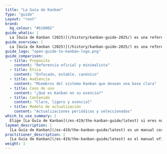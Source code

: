 ```yaml
---
title: "La Guía de Kanban"
Type: "guide"
Layout: "root"
brand:
  bg_colour: "#b10002"
guide_whatis: |
  La [Guía de Kanban (2025)](/history/kanban-guide-2025/) es una referencia práctica y curada por la comunidad para usar Kanban en el trabajo del conocimiento. Define las prácticas esenciales, medidas y lenguaje para diseñar, ejecutar y mejorar los sistemas Kanban.
guide_overview: |
  La [Guía de Kanban (2025)](/history/kanban-guide-2025/) es una referencia práctica y curada por la comunidad para usar Kanban en el trabajo del conocimiento.
guide_logo: "open-guide-to-kanban-logo.png"
guide_comparison:
  - title: Propósito
    content: "Referencia oficial y minimalista"
  - title: Ética
    content: "Enfocado, estable, canónico"
  - title: Audiencia
    content: "Miembros del sistema Kanban que desean una base clara"
  - title: Caso de uso
    content: "¿Qué es Kanban en su esencia?"
  - title: Contenido
    content: "Claro, ligero y esencial"
  - title: Modelo de actualización
    content: "Actualizaciones periódicas y seleccionadas"
which_to_use_summary: |
  Elige [La Guía de Kanban](/es-419/the-kanban-guide/latest) si eres nuevo en Kanban o necesitas una referencia mínima y estable. Es ideal para miembros de sistemas Kanban que quieren comenzar de forma sencilla y construir entendimiento.
layman_description: |
  [La Guía de Kanban](/es-419/the-kanban-guide/latest) es un manual corto y claro que explica cómo usar Kanban para gestionar el trabajo. Ayuda a los miembros de sistemas Kanban a visualizar en qué están trabajando, evitar el multitasking y entregar con mayor fiabilidad. Está escrita para ser fácil de seguir, con solo lo esencial. Perfecta para cualquier equipo que quiera una forma simple de organizar el trabajo y mejorar el flujo.
practitioner_description: |
  [La Guía de Kanban](/es-419/the-kanban-guide/latest) es el manual oficial y conciso de Kanban para el trabajo del conocimiento. Describe Kanban como una estrategia para optimizar el flujo de valor a través de un proceso, utilizando tres prácticas clave: visualizar el flujo de trabajo, gestionar activamente los elementos de trabajo y mejorar continuamente el flujo. Define un conjunto mínimo de elementos requeridos y métricas de flujo. Esta guía es ideal para establecer una comprensión compartida de los fundamentos de Kanban en equipos u organizaciones, especialmente donde la simplicidad, estabilidad y claridad son esenciales.
weight: 1
---
```


